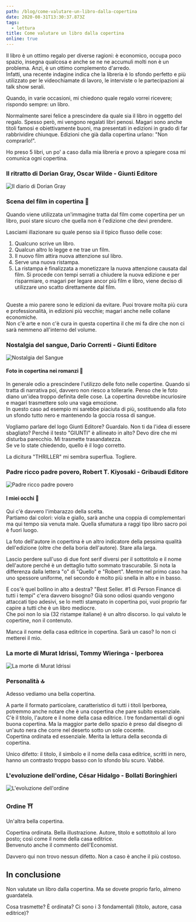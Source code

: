 ```yaml
---
path: /blog/come-valutare-un-libro-dalla-copertina
date: 2020-08-31T13:30:37.873Z
tags:
  - lettura
title: Come valutare un libro dalla copertina
online: true
---
```

Il libro è un ottimo regalo per diverse ragioni: è economico, occupa poco spazio, insegna qualcosa e anche se ne ne accumuli molti non è un problema. Anzi, è un ottimo complemento d'arredo.\
Infatti, una recente indagine indica che la libreria è lo sfondo perfetto e più utilizzato per le videochiamate di lavoro, le interviste o le partecipazioni ai talk show serali.

Quando, in varie occasioni, mi chiedono quale regalo vorrei ricevere; rispondo sempre: un libro.  

Normalmente sarei felice a prescindere da quale sia il libro in oggetto del regalo. Spesso però, mi vengono regalati libri penosi. Magari sono anche titoli famosi e obiettivamente buoni, ma presentati in edizioni in grado di far rabbrividire chiunque. Edizioni che già dalla copertina urlano: "Non comprarlo!".

Ho preso 5 libri, un po' a caso dalla mia libreria e provo a spiegare cosa mi comunica ogni copertina.

### Il ritratto di Dorian Gray, Oscar Wilde - Giunti Editore

<div class="max-w-sm pb-4">
  <img class="max-h-full" src="/img/cover_il_ritratto_di_dorian_gray.jpg" title="Il diario di Dorian Gray" alt="Il diario di Dorian Gray">
</div>

### Scena del film in copertina 🚫

Quando viene utilizzata un'immagine tratta dal film come copertina per un libro, puoi stare sicuro che quella non è l'edizione che devi prendere.  

Lasciami illazionare su quale penso sia il tipico flusso delle cose:

1. Qualcuno scrive un libro.
2. Qualcun altro lo legge e ne trae un film.
3. Il nuovo film attira nuova attenzione sul libro.
4. Serve una nuova ristampa.
5. La ristampa è finalizzata a monetizzare la nuova attenzione causata dal film. Si procede con tempi serrati a chiudere la nuova edizione e per risparmiare, o magari per legare ancor più film e libro, viene deciso di utilizzare uno scatto direttamente dal film.  

<br />
Queste a mio parere sono le edizioni da evitare. Puoi trovare molta più cura e professionalità, in edizioni più vecchie; magari anche nelle collane economiche.  

<br />
Non c'è arte e non c'è cura in questa copertina il che mi fa dire che non ci sarà nemmeno all'interno del volume.

### Nostalgia del sangue, Dario Correnti - Giunti Editore

<div class="max-w-sm pb-4">
  <img class="max-h-full" src="/img/cover_nostalgia_del_sangue.jpg" title="Nostalgia del Sangue" alt="Nostalgia del Sangue">
</div>

#### Foto in copertina nei romanzi 🚫

In generale odio a prescindere l'utilizzo delle foto nelle copertine. Quando si tratta di narrativa poi, davvero non riesco a tollerarle. Penso che le foto diano un'idea troppo definita delle cose. La copertina dovrebbe incuriosire e magari trasmettere solo una vaga emozione.\
In questo caso ad esempio mi sarebbe piaciuta di più, sostituendo alla foto un sfondo tutto nero e mantenendo la goccia rossa di sangue.

Vogliamo parlare del logo Giunti Editore? Guardalo. Non ti da l'idea di essere sbagliato? Perché il testo "GIUNTI" è allineato in alto? Devo dire che mi disturba parecchio. Mi trasmette trasandatezza.  
Se ve lo state chiedendo, quello è il logo corretto.

La dicitura "THRILLER" mi sembra superflua. Togliere.

### Padre ricco padre povero, Robert T. Kiyosaki - Gribaudi Editore

<div class="max-w-sm pb-4">
  <img class="max-h-full" src="/img/cover_padre_ricco_padre_povero.jpg" title="Padre ricco padre povero" alt="Padre ricco padre povero">
</div>

#### I miei occhi 🙈

Qui c'è davvero l'imbarazzo della scelta.\
Partiamo dai colori: viola e giallo, sarà anche una coppia di complementari ma qui tempo sia venuta male. Quella sfumatura a raggi tipo libro sacro poi è fuori luogo.  

La foto dell'autore in copertina è un altro indicatore della pessima qualità dell'edizione (oltre che della boria dell'autore). Stare alla larga.

Lascio perdere sull'uso di due font serif diversi per il sottotitolo e il nome dell'autore perché è un dettaglio tutto sommato trascurabile. Si nota la differenza dalla lettera "o" di "Quello" e "Robert". Mentre nel primo caso ha uno spessore uniforme, nel secondo è molto più snella in alto e in basso.

E cos'è quel bollino in alto a destra? "Best Seller. #1 di Person Finance di tutti i tempi" c'era davvero bisogno? Già sono odiosi quando vengono attaccati tipo adesivi, se lo metti stampato in copertina poi, vuoi proprio far capire a tutti che è un libro mediocre.\
Che poi non lo sia (32 ristampe italiane) è un altro discorso. Io qui valuto le copertine, non il contenuto.

Manca il nome della casa editrice in copertina. Sarà un caso? Io non ci metterei il mio.

### La morte di Murat Idrissi, Tommy Wieringa - Iperborea

<div class="max-w-sm pb-4">
  <img class="max-h-full" src="/img/cover_morte_di_murat_idrissi.jpg" title="La morte di Murat Idrissi" alt="La morte di Murat Idrissi">
</div>

### Personalità 🔝

Adesso vediamo una bella copertina.  

A parte il formato particolare, caratteristico di tutti i titoli Iperborea, potremmo anche notare che è una copertina che pare subito essenziale. C'è il titolo, l'autore e il nome della casa editrice. I tre fondamentali di ogni buona copertina. Ma la maggior parte dello spazio è preso dal disegno di un'auto nera che corre nel deserto sotto un sole cocente.\
Copertina ordinata ed essenziale. Merita la lettura della seconda di copertina.

Unico difetto: il titolo, il simbolo e il nome della casa editrice, scritti in nero, hanno un contrasto troppo basso con lo sfondo blu scuro. Vabbé.

### L'evoluzione dell'ordine, César Hidalgo - Bollati Boringhieri

<div class="max-w-sm pb-4">
  <img class="max-h-full" src="/img/cover_l_evoluzione_dell_ordine.jpg" title="L'evoluzione dell'ordine" alt="L'evoluzione dell'ordine">
</div>

### Ordine ⛩

Un'altra bella copertina.

Copertina ordinata. Bella illustrazione. Autore, titolo e sottotitolo al loro posto; così come il nome della casa editrice.  
Benvenuto anche il commento dell'Economist.

Davvero qui non trovo nessun difetto. Non a caso è anche il più costoso.

## In conclusione

Non valutate un libro dalla copertina. Ma se dovete proprio farlo, almeno guardatela.  

Cosa trasmette? È ordinata? Ci sono i 3 fondamentali (titolo, autore, casa editrice)?
